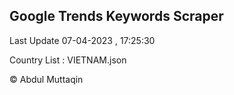 

## Google Trends Keywords Scraper 
 
Last Update 07-04-2023 , 17:25:30

Country List :
VIETNAM.json



© Abdul Muttaqin 
